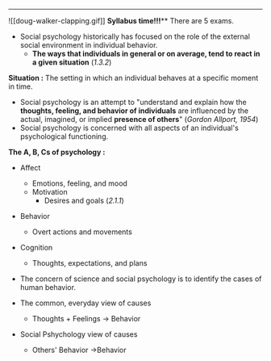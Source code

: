 ***
![[doug-walker-clapping.gif]]
**Syllabus time!!!****
There are 5 exams.

- Social psychology historically has focused on the role of the external social environment in individual behavior.
	- **The ways that individuals in general or on average, tend to react in a given situation** (*1.3.2*)

**Situation :** The setting in which an individual behaves at a specific moment in time.

- Social psychology is an attempt to "understand and explain how the **thoughts, feeling, and behavior of individuals** are influenced by the actual, imagined, or implied **presence of others**" (*Gordon Allport, 1954*)
- Social psychology is concerned with all aspects of an individual's psychological functioning.

**The A, B, Cs of psychology :**
- Affect
	- Emotions, feeling, and mood
	- Motivation
		- Desires and goals (*2.1.1*)
- Behavior
	- Overt actions and movements
- Cognition
	- Thoughts, expectations, and plans

- The concern of science and social psychology is to identify the cases of human behavior.

- The common, everyday view of causes
	- Thoughts + Feelings -> Behavior
- Social Pshychology view of causes
	- Others' Behavior ->Behavior
